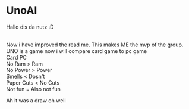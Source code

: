 # UnoAI
Hallo dis da nutz 
:D

<br />
Now i have improved the read me. This makes ME the mvp of the group.
<br />
UNO is a game now i will compare card game to pc game
<br />
Card            PC
<br />
No Ram      >   Ram
<br />
No Power    >   Power
<br />
Smells      <   Dosn't
<br />
Paper Cuts  <   No Cuts
<br />
Not fun     =   Also not fun
<br />

Ah it was a draw oh well
